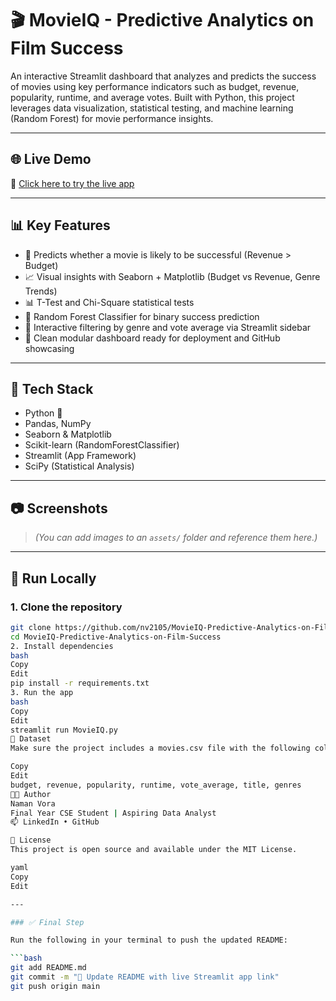 # 🎬 MovieIQ - Predictive Analytics on Film Success

An interactive Streamlit dashboard that analyzes and predicts the success of movies using key performance indicators such as budget, revenue, popularity, runtime, and average votes. Built with Python, this project leverages data visualization, statistical testing, and machine learning (Random Forest) for movie performance insights.

---

## 🌐 Live Demo

🚀 [Click here to try the live app](https://movieiq-predictive-analytics-on-film-success-hkz386d9xzv5mygjz.streamlit.app/)

---

## 📊 Key Features

- 🎯 Predicts whether a movie is likely to be successful (Revenue > Budget)
- 📈 Visual insights with Seaborn + Matplotlib (Budget vs Revenue, Genre Trends)
- 📊 T-Test and Chi-Square statistical tests
- 🤖 Random Forest Classifier for binary success prediction
- 🧠 Interactive filtering by genre and vote average via Streamlit sidebar
- 📂 Clean modular dashboard ready for deployment and GitHub showcasing

---

## 🧰 Tech Stack

- Python 🐍
- Pandas, NumPy
- Seaborn & Matplotlib
- Scikit-learn (RandomForestClassifier)
- Streamlit (App Framework)
- SciPy (Statistical Analysis)

---

## 📷 Screenshots

> *(You can add images to an `assets/` folder and reference them here.)*

---

## 🚀 Run Locally

### 1. Clone the repository

```bash
git clone https://github.com/nv2105/MovieIQ-Predictive-Analytics-on-Film-Success.git
cd MovieIQ-Predictive-Analytics-on-Film-Success
2. Install dependencies
bash
Copy
Edit
pip install -r requirements.txt
3. Run the app
bash
Copy
Edit
streamlit run MovieIQ.py
📁 Dataset
Make sure the project includes a movies.csv file with the following columns:

Copy
Edit
budget, revenue, popularity, runtime, vote_average, title, genres
👨‍💻 Author
Naman Vora
Final Year CSE Student | Aspiring Data Analyst
📫 LinkedIn • GitHub

📄 License
This project is open source and available under the MIT License.

yaml
Copy
Edit

---

### ✅ Final Step

Run the following in your terminal to push the updated README:

```bash
git add README.md
git commit -m "📄 Update README with live Streamlit app link"
git push origin main
